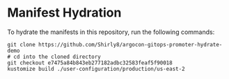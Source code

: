 # Manifest Hydration

To hydrate the manifests in this repository, run the following commands:

```shell
git clone https://github.com/Shirly8/argocon-gitops-promoter-hydrate-demo
# cd into the cloned directory
git checkout e7475a84b843eb277182adbc32583feaf5f90018
kustomize build ./user-configuration/production/us-east-2
```
